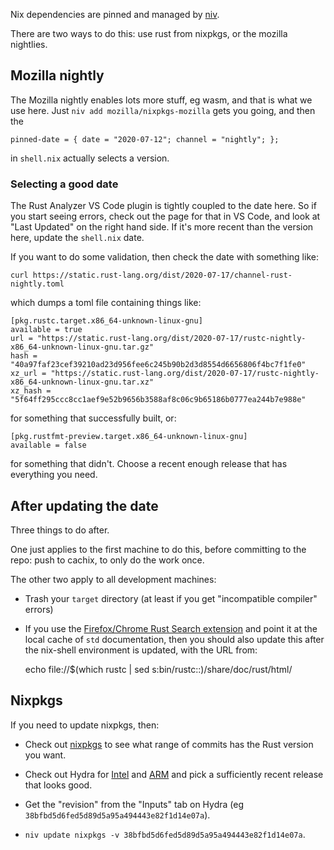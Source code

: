 Nix dependencies are pinned and managed by [niv](https://github.com/nmattia/niv).

There are two ways to do this: use rust from nixpkgs, or the mozilla nightlies.

## Mozilla nightly

The Mozilla nightly enables lots more stuff, eg wasm, and that is what we use
here. Just `niv add mozilla/nixpkgs-mozilla` gets you going, and then the

    pinned-date = { date = "2020-07-12"; channel = "nightly"; };

in `shell.nix` actually selects a version.

### Selecting a good date

The Rust Analyzer VS Code plugin is tightly coupled to the date here. So if you
start seeing errors, check out the page for that in VS Code, and look at "Last
Updated" on the right hand side. If it's more recent than the version here,
update the `shell.nix` date.

If you want to do some validation, then check the date with something like:

    curl https://static.rust-lang.org/dist/2020-07-17/channel-rust-nightly.toml

which dumps a toml file containing things like:

    [pkg.rustc.target.x86_64-unknown-linux-gnu]
    available = true
    url = "https://static.rust-lang.org/dist/2020-07-17/rustc-nightly-x86_64-unknown-linux-gnu.tar.gz"
    hash = "40a97faf23cef39210ad23d956fee6c245b90b2d3d8554d6656806f4bc7f1fe0"
    xz_url = "https://static.rust-lang.org/dist/2020-07-17/rustc-nightly-x86_64-unknown-linux-gnu.tar.xz"
    xz_hash = "5f64ff295ccc8cc1aef9e52b9656b3588af8c06c9b65186b0777ea244b7e988e"

for something that successfully built, or:

    [pkg.rustfmt-preview.target.x86_64-unknown-linux-gnu]
    available = false

for something that didn't. Choose a recent enough release that has everything
you need.

## After updating the date

Three things to do after.

One just applies to the first machine to do this, before committing to the repo:
push to cachix, to only do the work once.

The other two apply to all development machines:

 - Trash your `target` directory (at least if you get "incompatible compiler" errors)

 - If you use the [Firefox/Chrome Rust Search
extension](https://rust.extension.sh/) and point it at the local cache of `std`
documentation, then you should also update this after the nix-shell environment
is updated, with the URL from:

    echo file://$(which rustc | sed s:bin/rustc::)/share/doc/rust/html/

## Nixpkgs

If you need to update nixpkgs, then:

 - Check out [nixpkgs](https://github.com/NixOS/nixpkgs/tree/master/pkgs/development/compilers/rust) to see what range of commits
   has the Rust version you want.

 - Check out Hydra for [Intel](https://hydra.nixos.org/jobset/nixos/release-21.05/evals) and
   [ARM](https://hydra.nixos.org/jobset/nixos/release-21.05-aarch64/evals) and pick a sufficiently recent release that looks good.

 - Get the "revision" from the "Inputs" tab on Hydra (eg `38bfbd5d6fed5d89d5a95a494443e82f1d14e07a`).

 - `niv update nixpkgs -v 38bfbd5d6fed5d89d5a95a494443e82f1d14e07a`.
